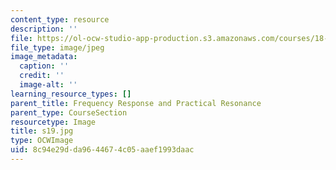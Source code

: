 ```yaml
---
content_type: resource
description: ''
file: https://ol-ocw-studio-app-production.s3.amazonaws.com/courses/18-03sc-differential-equations-fall-2011/8c94e29dda9644674c05aaef1993daac_s19.jpg
file_type: image/jpeg
image_metadata:
  caption: ''
  credit: ''
  image-alt: ''
learning_resource_types: []
parent_title: Frequency Response and Practical Resonance
parent_type: CourseSection
resourcetype: Image
title: s19.jpg
type: OCWImage
uid: 8c94e29d-da96-4467-4c05-aaef1993daac
---
```

